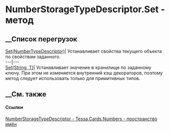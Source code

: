 # NumberStorageTypeDescriptor.Set - метод
##  __Список перегрузок
[Set(NumberTypeDescriptor)](M_Tessa_Cards_Numbers_NumberStorageTypeDescriptor_Set.htm)|
Устанавливает свойства текущего объекта по свойствам заданного.  
---|---  
[Set<T>(String, T)](M_Tessa_Platform_Storage_StorageObject_Set__1.htm)|
Устанавливает значение в хранилище по заданному ключу. При этом не изменяется
внутренний кэш декораторов, поэтому метод следует использовать только для
примитивных типов.  
## __См. также
#### Ссылки
[NumberStorageTypeDescriptor -
](T_Tessa_Cards_Numbers_NumberStorageTypeDescriptor.htm)
[Tessa.Cards.Numbers - пространство имён](N_Tessa_Cards_Numbers.htm)
